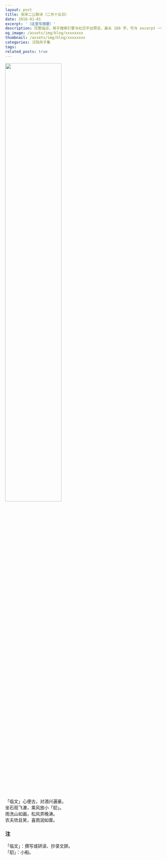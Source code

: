 ```yaml
---
layout: post
title: 张宋二公联诗（二月十五日）
date: 2018-01-01
excerpt: '（这里写摘要）'
description: 完整描述，用于搜索引擎与社交平台预览，最长 160 字，可与 excerpt 一致
og_image: /assets/img/blog/xxxxxxxx
thumbnail: /assets/img/blog/xxxxxxxx
categories: 汉阳舟子集
tags: 
related_posts: true
---
```


<img src="{{ '/assets/img/blog/xxxxxxxx' | relative_url }}" style="width:60%;">

「临文」心便古，对酒兴遍豪。  
坐石观飞瀑，乘风放小「舠」。  
雨洗山如画，松风弄晚涛。  
农夫欣且笑，喜雨润如膏。

### 注

「临文」：撰写或研读、抄录文辞。  
「舠」：小船。